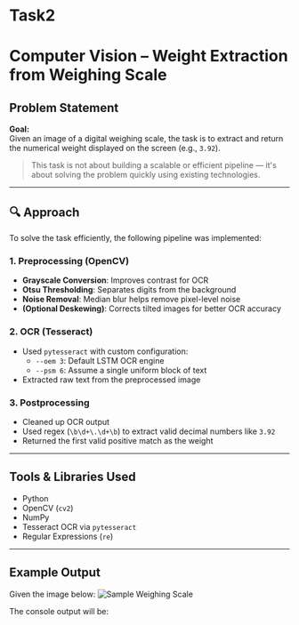 # Task2

# Computer Vision – Weight Extraction from Weighing Scale

##  Problem Statement

**Goal:**  
Given an image of a digital weighing scale, the task is to extract and return the numerical weight displayed on the screen (e.g., `3.92`).

>  This task is not about building a scalable or efficient pipeline — it's about solving the problem quickly using existing technologies.

---

## 🔍 Approach

To solve the task efficiently, the following pipeline was implemented:

### 1. **Preprocessing (OpenCV)**
- **Grayscale Conversion**: Improves contrast for OCR
- **Otsu Thresholding**: Separates digits from the background
- **Noise Removal**: Median blur helps remove pixel-level noise
- **(Optional Deskewing)**: Corrects tilted images for better OCR accuracy

### 2. **OCR (Tesseract)**
- Used `pytesseract` with custom configuration:
  - `--oem 3`: Default LSTM OCR engine
  - `--psm 6`: Assume a single uniform block of text
- Extracted raw text from the preprocessed image

### 3. **Postprocessing**
- Cleaned up OCR output
- Used regex (`\b\d+\.\d+\b`) to extract valid decimal numbers like `3.92`
- Returned the first valid positive match as the weight

---

## Tools & Libraries Used

- Python
- OpenCV (`cv2`)
- NumPy
- Tesseract OCR via `pytesseract`
- Regular Expressions (`re`)

---

##  Example Output

Given the image below:
![Sample Weighing Scale](image.png)

The console output will be:
